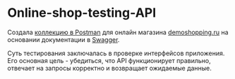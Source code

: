 # Online-shop-testing-API

Создала [коллекцию в Postman](https://www.postman.com/chernyavskayateam/team-workspace/collection/8i1idmg/demoshopping-random) для онлайн магазина [demoshopping.ru](https://qa.demoshopping.ru/) на основании документации в [Swagger](https://qa.demoshopping.ru/api-docs/).

Суть тестирования заключалась в проверке интерфейсов приложения. Его основная цель - убедиться, что API функционирует правильно, отвечает на запросы корректно и возвращает ожидаемые данные.
